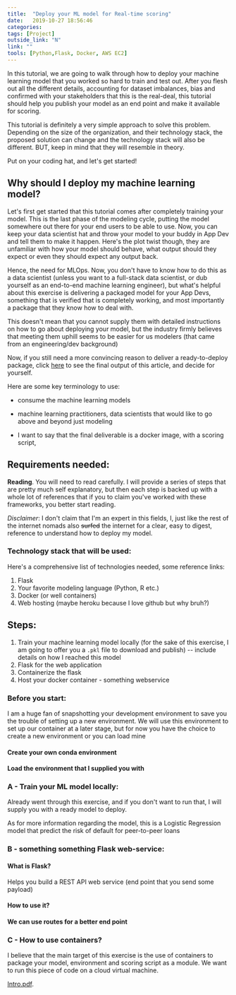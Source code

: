 ```yaml
---
title:  "Deploy your ML model for Real-time scoring"
date:   2019-10-27 18:56:46
categories:  
tags: [Project]
outside_link: "N"
link: ""
tools: [Python,Flask, Docker, AWS EC2]
---
```

In this tutorial, we are going to walk through how to deploy your machine learning 
model that you worked so hard to train and test out. After you flesh out all the 
different details, accounting for dataset imbalances, bias and confirmed with your
stakeholders that this is the real-deal, this tutorial should help you publish your 
model as an end point and make it available for scoring. 

This tutorial is definitely a very simple approach to solve this problem. 
Depending on the size of the organization, and their technology stack, the proposed
solution can change and the technology stack will also be different. BUT, keep in 
mind that they will resemble in theory. 

Put on your coding hat, and let's get started!

## Why should I deploy my machine learning model?

Let's first get started that this tutorial comes after completely training your
model. This is the last phase of the modeling cycle, putting the model somewhere
out there for your end users to be able to use. Now, you can keep your data scientist
hat and throw your model to your buddy in App Dev and tell them to make it happen. 
Here's the plot twist though, they are unfamiliar with how your model should behave, 
what output should they expect or even they should expect any output back. 

Hence, the need for MLOps. Now, you don't have to know how to do this as a data 
scientist (unless you want to a full-stack data scientist, or dub yourself as
an end-to-end machine learning engineer), but what's helpful about this exercise 
is delivering a packaged model for your App Devs, something that is verified that 
is completely working, and most importantly a package that they know how to deal with. 

This doesn't mean that you cannot supply them with detailed instructions on how 
to go about deploying your model, but the industry firmly believes that meeting 
them uphill seems to be easier for us modelers (that came from an engineering/dev
background)

Now, if you still need a more convincing reason to deliver a ready-to-deploy package, 
click [here]() to see the final output of this article, and decide for yourself. 

Here are some key terminology to use: 
- consume the machine learning models
- machine learning practitioners, data scientists that would like to go above and
beyond just modeling 


- I want to say that the final deliverable is a docker image, with a scoring 
script, 
## Requirements needed: 
**Reading**. You will need to read carefully. I will provide a series of steps
that are pretty much self explanatory, but then each step is backed up with a whole
lot of references that if you to claim you've worked with these frameworks, you 
better start reading. 

_Disclaimer_: I don't claim that I'm an expert in this fields, I, just like the rest
of the internet nomads also ~~surfed~~ the internet for a clear, easy to digest, 
reference to understand how to deploy my model.

### Technology stack that will be used: 

Here's a comprehensive list of technologies needed, some reference links: 
1. Flask
2. Your favorite modeling language (Python, R etc.)
3. Docker (or well containers)
4. Web hosting (maybe heroku because I love github but why bruh?)

## Steps: 
1. Train your machine learning model locally (for the sake of this exercise, 
I am going to offer you a `.pkl` file to download and publish) -- include details
on how I reached this model 
2. Flask for the web application 
3. Containerize the flask
4. Host your docker container - something webservice

### Before you start:
I am a huge fan of snapshotting your development environment to save you the 
trouble of setting up a new environment. We will use this environment to set up 
our container at a later stage, but for now you have the choice to create a new
environment or you can load mine 

#### Create your own conda environment


#### Load the environment that I supplied you with


### A - Train your ML model locally: 
Already went through this exercise, and if you don't want to run that, I will 
supply you with a ready model to deploy. 

As for more information regarding the model, this is a Logistic Regression model 
that predict the risk of default for peer-to-peer loans 

### B - something something Flask web-service: 

#### What is Flask? 

Helps you build a REST API web service (end point that you send some payload)

#### How to use it? 


#### We can use routes for a better end point 

### C - How to use containers? 
I believe that the main target of this exercise is the use of containers to 
package your model, environment and scoring script as a module. We want to run 
this piece of code on a cloud virtual machine. 


[Intro.pdf](http://jadhosn.github.io/projects/CSE575_FinalReport-SarcasmDetection.pdf).